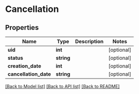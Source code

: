 # Cancellation

## Properties
Name | Type | Description | Notes
------------ | ------------- | ------------- | -------------
**uid** | **int** |  | [optional] 
**status** | **string** |  | [optional] 
**creation_date** | **int** |  | [optional] 
**cancellation_date** | **string** |  | [optional] 

[[Back to Model list]](../README.md#documentation-for-models) [[Back to API list]](../README.md#documentation-for-api-endpoints) [[Back to README]](../README.md)


